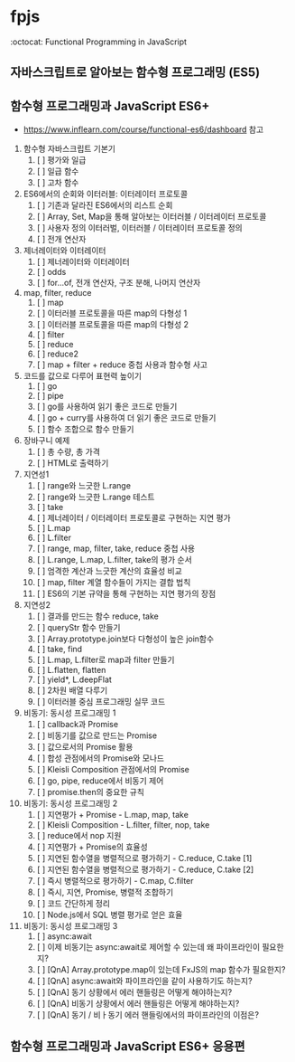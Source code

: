 # fpjs

:octocat: Functional Programming in JavaScript

## 자바스크립트로 알아보는 함수형 프로그래밍 (ES5)

## 함수형 프로그래밍과 JavaScript ES6+

-   https://www.inflearn.com/course/functional-es6/dashboard 참고

1. 함수형 자바스크립트 기본기
    1. [ ] 평가와 일급
    2. [ ] 일급 함수
    3. [ ] 고차 함수
2. ES6에서의 순회와 이터러블: 이터레이터 프로토콜
    1. [ ] 기존과 달라진 ES6에서의 리스트 순회
    2. [ ] Array, Set, Map을 통해 알아보는 이터러블 / 이터레이터 프로토콜
    3. [ ] 사용자 정의 이터러벌, 이터러블 / 이터레이터 프로토콜 정의
    4. [ ] 전개 연산자
3. 제너레이터와 이터레이터
    1. [ ] 제너레이터와 이터레이터
    2. [ ] odds
    3. [ ] for...of, 전개 연산자, 구조 분해, 나머지 연산자
4. map, filter, reduce
    1. [ ] map
    2. [ ] 이터러블 프로토콜을 따른 map의 다형성 1
    3. [ ] 이터러블 프로토콜을 따른 map의 다형성 2
    4. [ ] filter
    5. [ ] reduce
    6. [ ] reduce2
    7. [ ] map + filter + reduce 중첩 사용과 함수형 사고
5. 코드를 값으로 다루어 표현력 높이기
    1. [ ] go
    2. [ ] pipe
    3. [ ] go를 사용하여 읽기 좋은 코드로 만들기
    4. [ ] go + curry를 사용하여 더 읽기 좋은 코드로 만들기
    5. [ ] 함수 조합으로 함수 만들기
6. 장바구니 예제
    1. [ ] 총 수량, 총 가격
    2. [ ] HTML로 출력하기
7. 지연성1
    1. [ ] range와 느긋한 L.range
    2. [ ] range와 느긋한 L.range 테스트
    3. [ ] take
    4. [ ] 제너레이터 / 이터레이터 프로토콜로 구현하는 지연 평가
    5. [ ] L.map
    6. [ ] L.filter
    7. [ ] range, map, filter, take, reduce 중첩 사용
    8. [ ] L.range, L.map, L.filter, take의 평가 순서
    9. [ ] 엄격한 계산과 느긋한 계산의 효율성 비교
    10. [ ] map, filter 계열 함수들이 가지는 결합 법칙
    11. [ ] ES6의 기본 규약을 통해 구현하는 지연 평가의 장점
8. 지연성2
    1. [ ] 결과를 만드는 함수 reduce, take
    2. [ ] queryStr 함수 만들기
    3. [ ] Array.prototype.join보다 다형성이 높은 join함수
    4. [ ] take, find
    5. [ ] L.map, L.filter로 map과 filter 만들기
    6. [ ] L.flatten, flatten
    7. [ ] yield\*, L.deepFlat
    8. [ ] 2차원 배열 다루기
    9. [ ] 이터러블 중심 프로그래밍 실무 코드
9. 비동기: 동시성 프로그래밍 1
    1. [ ] callback과 Promise
    2. [ ] 비동기를 값으로 만드는 Promise
    3. [ ] 값으로서의 Promise 활용
    4. [ ] 합성 관점에서의 Promise와 모나드
    5. [ ] Kleisli Composition 관점에서의 Promise
    6. [ ] go, pipe, reduce에서 비동기 제어
    7. [ ] promise.then의 중요한 규칙
10. 비동기: 동시성 프로그래밍 2
    1. [ ] 지연평가 + Promise - L.map, map, take
    2. [ ] Kleisli Composition - L.filter, filter, nop, take
    3. [ ] reduce에서 nop 지원
    4. [ ] 지연평가 + Promise의 효율성
    5. [ ] 지연된 함수열을 병렬적으로 평가하기 - C.reduce, C.take [1]
    6. [ ] 지연된 함수열을 병렬적으로 평가하기 - C.reduce, C.take [2]
    7. [ ] 즉시 병렬적으로 평가하기 - C.map, C.filter
    8. [ ] 즉시, 지연, Promise, 병렬적 조합하기
    9. [ ] 코드 간단하게 정리
    10. [ ] Node.js에서 SQL 병렬 평가로 얻은 효율
11. 비동기: 동시성 프로그래밍 3
    1. [ ] async:await
    2. [ ] 이제 비동기는 async:await로 제어할 수 있는데 왜 파이프라인이 필요한지?
    3. [ ] [QnA] Array.prototype.map이 있는데 FxJS의 map 함수가 필요한지?
    4. [ ] [QnA] async:await와 파이프라인을 같이 사용하기도 하는지?
    5. [ ] [QnA] 동기 상황에서 에러 핸들링은 어떻게 해야하는지?
    6. [ ] [QnA] 비동기 상황에서 에러 핸들링은 어떻게 해야하는지?
    7. [ ] [QnA] 동기 / 비ㅏ동기 에러 핸들링에서의 파이프라인의 이점은?

## 함수형 프로그래밍과 JavaScript ES6+ 응용편
